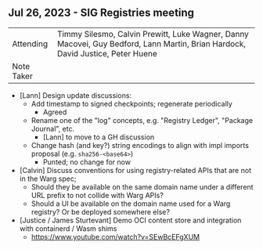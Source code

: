 ## Jul 26, 2023 - SIG Registries meeting

|          |      | 
| -------- | -------- |
| Attending  | Timmy Silesmo, Calvin Prewitt, Luke Wagner, Danny Macovei, Guy Bedford, Lann Martin, Brian Hardock, David Justice, Peter Huene
| Note Taker | 

- [Lann] Design update discussions:
  - Add timestamp to signed checkpoints; regenerate periodically
    - Agreed
  - Rename one of the "log" concepts, e.g. "Registry Ledger", "Package Journal", etc.
    - [Lann] to move to a GH discussion
  - Change hash (and key?) string encodings to align with impl imports proposal (e.g. `sha256-<base64>`)
    - Punted; no change for now
 - [Calvin] Discuss conventions for using registry-related APIs that are not in the Warg spec;
     - Should they be available on the same domain name under a different URL prefix to not collide with Warg APIs? 
     - Should a UI be available on the domain name used for a Warg registry? Or be deployed somewhere else?
- [Justice / James Sturtevant] Demo OCI content store and integration with containerd / Wasm shims
    - https://www.youtube.com/watch?v=SEwBcEFgXUM 
